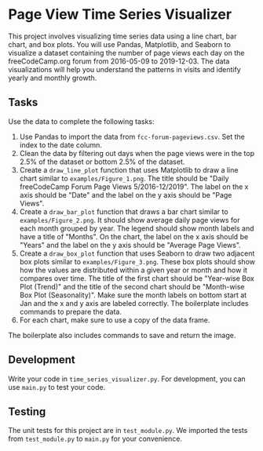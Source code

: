 # Page View Time Series Visualizer

This project involves visualizing time series data using a line chart, bar chart, and box plots. You will use Pandas, Matplotlib, and Seaborn to visualize a dataset containing the number of page views each day on the freeCodeCamp.org forum from 2016-05-09 to 2019-12-03. The data visualizations will help you understand the patterns in visits and identify yearly and monthly growth.

## Tasks

Use the data to complete the following tasks:

1. Use Pandas to import the data from `fcc-forum-pageviews.csv`. Set the index to the date column.
2. Clean the data by filtering out days when the page views were in the top 2.5% of the dataset or bottom 2.5% of the dataset.
3. Create a `draw_line_plot` function that uses Matplotlib to draw a line chart similar to `examples/Figure_1.png`. The title should be "Daily freeCodeCamp Forum Page Views 5/2016-12/2019". The label on the x axis should be "Date" and the label on the y axis should be "Page Views".
4. Create a `draw_bar_plot` function that draws a bar chart similar to `examples/Figure_2.png`. It should show average daily page views for each month grouped by year. The legend should show month labels and have a title of "Months". On the chart, the label on the x axis should be "Years" and the label on the y axis should be "Average Page Views".
5. Create a `draw_box_plot` function that uses Seaborn to draw two adjacent box plots similar to `examples/Figure_3.png`. These box plots should show how the values are distributed within a given year or month and how it compares over time. The title of the first chart should be "Year-wise Box Plot (Trend)" and the title of the second chart should be "Month-wise Box Plot (Seasonality)". Make sure the month labels on bottom start at Jan and the x and y axis are labeled correctly. The boilerplate includes commands to prepare the data.
6. For each chart, make sure to use a copy of the data frame.

The boilerplate also includes commands to save and return the image.

## Development

Write your code in `time_series_visualizer.py`. For development, you can use `main.py` to test your code.

## Testing

The unit tests for this project are in `test_module.py`. We imported the tests from `test_module.py` to `main.py` for your convenience.
